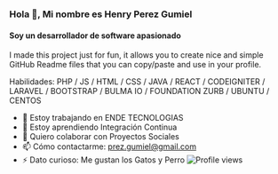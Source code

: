 ### Hola 👋, Mi nombre es Henry Perez Gumiel
#### Soy un desarrollador de software apasionado
<!--![Soy un desarrollador de software apasionado](https://buy.ham-let.com/pub/static/frontend/Codazon/fastest_food_drink/en_US/css/source/layout/webkul/images/page-banner.jpg)-->

I made this project just for fun, it allows you to create nice and simple GitHub Readme files that you can copy/paste and use in your profile.

Habilidades: PHP  / JS / HTML / CSS / JAVA / REACT / CODEIGNITER / LARAVEL / BOOTSTRAP / BULMA IO / FOUNDATION ZURB / UBUNTU / CENTOS

- 🔭 Estoy trabajando en ENDE TECNOLOGIAS 
- 🌱 Estoy aprendiendo Integración Continua 
- 👯 Quiero colaborar con Proyectos Sociales 
- 📫 Cómo contactarme: prez.gumiel@gmail.com 
- ⚡ Dato curioso: Me gustan los Gatos y Perro 
![Profile views](https://gpvc.arturio.dev/gumiel) 





<!-- ### Hola 👋, Mi nombre es Henry Perez Gumiel
#### Soy un desarrollador de software apasionado
![I am GitHub Readme Generator's creator](https://arturssmirnovs.github.io/github-profile-readme-generator/images/banner.png)

I made this project just for fun, it allows you to create nice and simple GitHub Readme files that you can copy/paste and use in your profile.

Habilidades: VUE JS / REACT / JS / HTML / CSS

- 🔭 Estoy trabajando en this page. 


[<img src='https://cdn.jsdelivr.net/npm/simple-icons@3.0.1/icons/github.svg' alt='github' height='40'>](https://github.com/gumiel)  

![GitHub streak stats](https://github-readme-streak-stats.herokuapp.com/?user=gumiel)  

![Profile views](https://gpvc.arturio.dev/gumiel)  -->
<!--

**gumiel/gumiel** is a ✨ _special_ ✨ repository because its `README.md` (this file) appears on your GitHub profile.

Here are some ideas to get you started:

- 🔭 I’m currently working on ...
- 🌱 I’m currently learning ...
- 👯 I’m looking to collaborate on ...
- 🤔 I’m looking for help with ...
- 💬 Ask me about ...
- 📫 How to reach me: ...
- 😄 Pronouns: ...
- ⚡ Fun fact: ...






https://arturssmirnovs.github.io/github-profile-readme-generator/
-->
